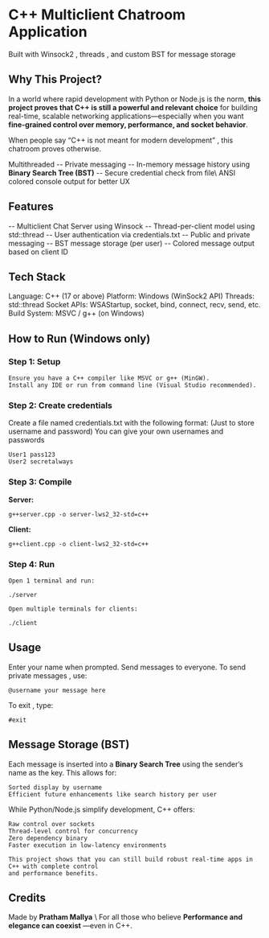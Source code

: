 # C++ Multiclient Chatroom Application 


Built with Winsock2 , threads , and custom BST for message storage

## Why This Project?

In a world where rapid development with Python or Node.js is the norm, **this project proves that C++ is
still a powerful and relevant choice** for building real-time, scalable networking applications—especially
when you want **fine-grained control over memory, performance, and socket behavior**.


When people say “C++ is not meant for modern development” , this chatroom proves otherwise.

Multithreaded --   Private messaging --   In-memory message history using **Binary Search Tree (BST)** --  Secure credential check from file\ ANSI colored console output for better UX

## Features

-- Multiclient Chat Server using Winsock
-- Thread-per-client model using std::thread
-- User authentication via credentials.txt
-- Public and private messaging
-- BST message storage (per user)
-- Colored message output based on client ID

## Tech Stack

Language: C++ (17 or above)
Platform: Windows (WinSock2 API)
Threads: std::thread
Socket APIs: WSAStartup, socket, bind, connect, recv, send, etc.
Build System: MSVC / g++ (on Windows)

## How to Run (Windows only)

### Step 1: Setup

```
Ensure you have a C++ compiler like MSVC or g++ (MinGW).
Install any IDE or run from command line (Visual Studio recommended).
```
### Step 2: Create credentials

Create a file named credentials.txt with the following format:
(Just to store username and password) 
You can give your own usernames and passwords
```
User1 pass123
User2 secretalways
```
### Step 3: Compile

**Server:**

```
g++server.cpp -o server-lws2_32-std=c++
```
**Client:**

```
g++client.cpp -o client-lws2_32-std=c++
```
### Step 4: Run

```
Open 1 terminal and run:
```
```
./server
```
```
Open multiple terminals for clients:
```
```
./client
```
## Usage


Enter your name when prompted.
Send messages to everyone.
To send private messages , use:

```
@username your message here
```

To exit , type:

```
#exit
```
## Message Storage (BST)

Each message is inserted into a **Binary Search Tree** using the sender’s name as the key. This allows for:

```
Sorted display by username
Efficient future enhancements like search history per user
```
While Python/Node.js simplify development, C++ offers:

```
Raw control over sockets
Thread-level control for concurrency
Zero dependency binary
Faster execution in low-latency environments
```
```
This project shows that you can still build robust real-time apps in C++ with complete control
and performance benefits.
```

## Credits

Made by **Pratham Mallya** \ For all those who believe **Performance and elegance can coexist** —even
in C++.



